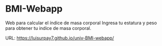 # BMI-Webapp
Web para calcular el índice de masa corporal
Ingresa tu estatura y peso para obtener tu indice de masa corporal.

URL: https://luisurpay7.github.io/univ-BMI-webapp/
